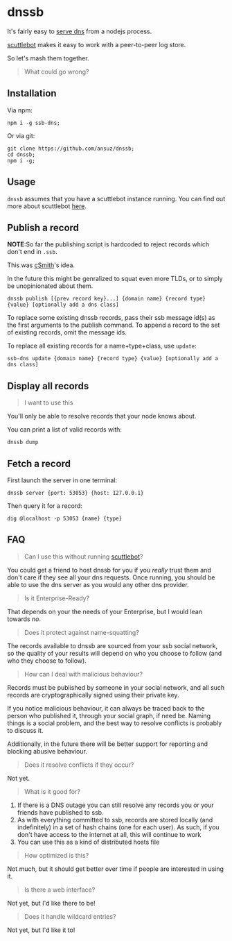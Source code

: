 # dnssb

It's fairly easy to [serve dns](https://github.com/iriscouch/dnsd) from a nodejs process.

[scuttlebot](http://ssbc.github.io/scuttlebot/) makes it easy to work with a peer-to-peer log store.

So let's mash them together.

> What could go wrong?

## Installation

Via npm:

```
npm i -g ssb-dns;
```

Or via git:

```
git clone https://github.com/ansuz/dnssb;
cd dnssb;
npm i -g;
```

## Usage

`dnssb` assumes that you have a scuttlebot instance running.
You can find out more about scuttlebot [here](https://ssbc.github.io/scuttlebot/).

## Publish a record

**NOTE**:So far the publishing script is hardcoded to reject records which don't end in `.ssb`.

This was [cSmith](https://github.com/cschmittiey)'s idea.

In the future this might be genralized to squat even more TLDs, or to simply be unopinionated about them.

```
dnssb publish [{prev record key}...] {domain name} {record type} {value} [optionally add a dns class]
```

To replace some existing dnssb records, pass their ssb message id(s) as
the first arguments to the publish command. To append a record to the set of
existing records, omit the message ids.

To replace all existing records for a name+type+class, use `update`:

```
ssb-dns update {domain name} {record type} {value} [optionally add a dns class]
```

## Display all records

> I want to use this

You'll only be able to resolve records that your node knows about.

You can print a list of valid records with:

```
dnssb dump
```

## Fetch a record

First launch the server in one terminal:

```
dnssb server {port: 53053} {host: 127.0.0.1}
```

Then query it for a record:

```
dig @localhost -p 53053 {name} {type}
```

## FAQ

> Can I use this without running [scuttlebot](http://github.com/ssbc/scuttlebot)?

You could get a friend to host dnssb for you if you _really_ trust them and don't care if they see all your dns requests.
Once running, you should be able to use the dns server as you would any other dns provider.

> Is it Enterprise-Ready?

That depends on your the needs of your Enterprise, but I would lean towards _no_.

> Does it protect against name-squatting?

The records available to dnssb are sourced from your ssb social network, so the quality of your results will depend on who you choose to follow (and who they choose to follow).

> How can I deal with malicious behaviour?

Records must be published by someone in your social network, and all such records are cryptographically signed using their private key.

If you notice malicious behaviour, it can always be traced back to the person who published it, through your social graph, if need be.
Naming things is a social problem, and the best way to resolve conflicts is probably to discuss it.

Additionally, in the future there will be better support for reporting and blocking abusive behaviour.

> Does it resolve conflicts if they occur?

Not yet.

> What is it good for?

1. If there is a DNS outage you can still resolve any records you or your friends have published to ssb.
2. As with everything committed to ssb, records are stored locally (and indefinitely) in a set of hash chains (one for each user). As such, if you don't have access to the internet at all, this will continue to work
3. You can use this as a kind of distributed hosts file

> How optimized is this?

Not much, but it should get better over time if people are interested in using it.

> Is there a web interface?

Not yet, but I'd like there to be!

> Does it handle wildcard entries?

Not yet, but I'd like it to!

